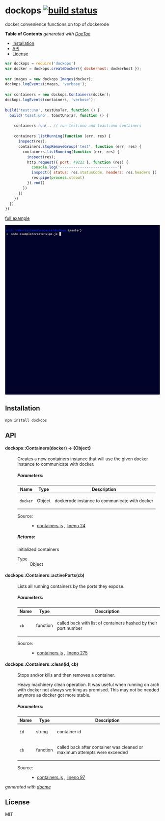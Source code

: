 # dockops [![build status](https://secure.travis-ci.org/thlorenz/dockops.png)](http://travis-ci.org/thlorenz/dockops)

docker convenience functions on top of dockerode

<!-- START doctoc generated TOC please keep comment here to allow auto update -->
<!-- DON'T EDIT THIS SECTION, INSTEAD RE-RUN doctoc TO UPDATE -->
**Table of Contents**  *generated with [DocToc](https://github.com/thlorenz/doctoc)*

- [Installation](#installation)
- [API](#api)
- [License](#license)

<!-- END doctoc generated TOC please keep comment here to allow auto update -->

```js
var dockops = require('dockops')
var docker = dockops.createDocker({ dockerhost: dockerhost });

var images = new dockops.Images(docker);
dockops.logEvents(images, 'verbose');

var containers = new dockops.Containers(docker);
dockops.logEvents(containers, 'verbose');

build('test:uno', testUnoTar, function () {
  build('toast:uno', toastUnoTar, function () {

    containers.run(.. // run test:uno and toast:uno containers

    containers.listRunning(function (err, res) {
      inspect(res);
      containers.stopRemoveGroup('test', function (err, res) {
        containers.listRunning(function (err, res) {
          inspect(res);
          http.request({ port: 49222 }, function (res) {
            console.log('--------------------------')
            inspect({ status: res.statusCode, headers: res.headers })
            res.pipe(process.stdout)
          }).end()
        }) 
      })
    })
  })
})
```

[full example](https://github.com/thlorenz/dockops/blob/master/example/create-wipe.js)

![output](https://github.com/thlorenz/dockops/raw/master/assets/output.gif)

## Installation

    npm install dockops

## API

<!-- START docme generated API please keep comment here to allow auto update -->
<!-- DON'T EDIT THIS SECTION, INSTEAD RE-RUN docme TO UPDATE -->

<div>
<div class="jsdoc-githubify">
<section>
<article>
<div class="container-overview">
<dl class="details">
</dl>
</div>
<dl>
<dt>
<h4 class="name" id="dockops::Containers"><span class="type-signature"></span>dockops::Containers<span class="signature">(docker)</span><span class="type-signature"> &rarr; {Object}</span></h4>
</dt>
<dd>
<div class="description">
<p>Creates a new containers instance that will use the given docker instance to communicate with docker.</p>
</div>
<h5>Parameters:</h5>
<table class="params">
<thead>
<tr>
<th>Name</th>
<th>Type</th>
<th class="last">Description</th>
</tr>
</thead>
<tbody>
<tr>
<td class="name"><code>docker</code></td>
<td class="type">
<span class="param-type">Object</span>
</td>
<td class="description last"><p>dockerode instance to communicate with docker</p></td>
</tr>
</tbody>
</table>
<dl class="details">
<dt class="tag-source">Source:</dt>
<dd class="tag-source"><ul class="dummy">
<li>
<a href="https://github.com/thlorenz/dockops/blob/master/containers.js">containers.js</a>
<span>, </span>
<a href="https://github.com/thlorenz/dockops/blob/master/containers.js#L24">lineno 24</a>
</li>
</ul></dd>
</dl>
<h5>Returns:</h5>
<div class="param-desc">
<p>initialized containers</p>
</div>
<dl>
<dt>
Type
</dt>
<dd>
<span class="param-type">Object</span>
</dd>
</dl>
</dd>
<dt>
<h4 class="name" id="dockops::Containers::activePorts"><span class="type-signature"></span>dockops::Containers::activePorts<span class="signature">(cb)</span><span class="type-signature"></span></h4>
</dt>
<dd>
<div class="description">
<p>Lists all running containers by the ports they expose.</p>
</div>
<h5>Parameters:</h5>
<table class="params">
<thead>
<tr>
<th>Name</th>
<th>Type</th>
<th class="last">Description</th>
</tr>
</thead>
<tbody>
<tr>
<td class="name"><code>cb</code></td>
<td class="type">
<span class="param-type">function</span>
</td>
<td class="description last"><p>called back with list of containers hashed by their port number</p></td>
</tr>
</tbody>
</table>
<dl class="details">
<dt class="tag-source">Source:</dt>
<dd class="tag-source"><ul class="dummy">
<li>
<a href="https://github.com/thlorenz/dockops/blob/master/containers.js">containers.js</a>
<span>, </span>
<a href="https://github.com/thlorenz/dockops/blob/master/containers.js#L275">lineno 275</a>
</li>
</ul></dd>
</dl>
</dd>
<dt>
<h4 class="name" id="dockops::Containers::clean"><span class="type-signature"></span>dockops::Containers::clean<span class="signature">(id, cb)</span><span class="type-signature"></span></h4>
</dt>
<dd>
<div class="description">
<p>Stops and/or kills and then removes a container.</p>
<p>Heavy machinery clean operation.
It was useful when running on arch with docker not always working as promised.
This may not be needed anymore as docker got more stable.</p>
</div>
<h5>Parameters:</h5>
<table class="params">
<thead>
<tr>
<th>Name</th>
<th>Type</th>
<th class="last">Description</th>
</tr>
</thead>
<tbody>
<tr>
<td class="name"><code>id</code></td>
<td class="type">
<span class="param-type">string</span>
</td>
<td class="description last"><p>container id</p></td>
</tr>
<tr>
<td class="name"><code>cb</code></td>
<td class="type">
<span class="param-type">function</span>
</td>
<td class="description last"><p>called back after container was cleaned or maximum attempts were exceeded</p></td>
</tr>
</tbody>
</table>
<dl class="details">
<dt class="tag-source">Source:</dt>
<dd class="tag-source"><ul class="dummy">
<li>
<a href="https://github.com/thlorenz/dockops/blob/master/containers.js">containers.js</a>
<span>, </span>
<a href="https://github.com/thlorenz/dockops/blob/master/containers.js#L97">lineno 97</a>
</li>
</ul></dd>
</dl>
</dd>
</article>
</section>
</div>

*generated with [docme](https://github.com/thlorenz/docme)*
</div>
<!-- END docme generated API please keep comment here to allow auto update -->

## License

MIT
